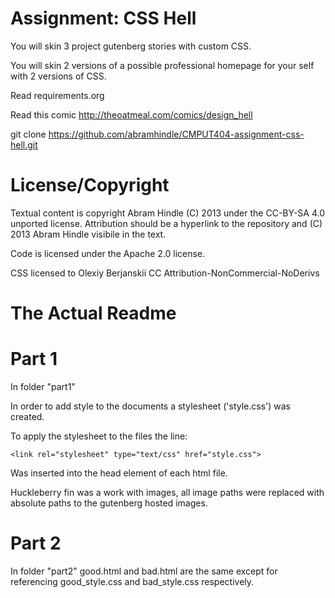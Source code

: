 Assignment: CSS Hell
====================

You will skin 3 project gutenberg stories with custom CSS.

You will skin 2 versions of a possible professional homepage for your
self with 2 versions of CSS.

Read requirements.org

Read this comic http://theoatmeal.com/comics/design_hell

git clone https://github.com/abramhindle/CMPUT404-assignment-css-hell.git

License/Copyright
=================

Textual content is copyright Abram Hindle (C) 2013 under the CC-BY-SA
4.0 unported license. Attribution should be a hyperlink to the
repository and (C) 2013 Abram Hindle visibile in the text.

Code is licensed under the Apache 2.0 license.

CSS licensed to Olexiy Berjanskii CC Attribution-NonCommercial-NoDerivs 


The Actual Readme
=================

Part 1
======
In folder "part1"

In order to add style to the documents a stylesheet ('style.css') was created.

To apply the stylesheet to the files the line:

    <link rel="stylesheet" type="text/css" href="style.css">

Was inserted into the head element of each html file.

Huckleberry fin was a work with images, all image paths were replaced with absolute paths to the gutenberg hosted images.

Part 2
======
In folder "part2"
good.html and bad.html are the same except for referencing good_style.css and bad_style.css respectively.